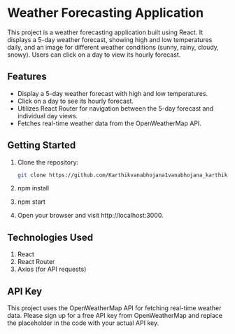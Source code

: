 # Weather Forecasting Application

This project is a weather forecasting application built using React. It displays a 5-day weather forecast, showing high and low temperatures daily, and an image for different weather conditions (sunny, rainy, cloudy, snowy). Users can click on a day to view its hourly forecast.

## Features

- Display a 5-day weather forecast with high and low temperatures.
- Click on a day to see its hourly forecast.
- Utilizes React Router for navigation between the 5-day forecast and individual day views.
- Fetches real-time weather data from the OpenWeatherMap API.

## Getting Started

1. Clone the repository:

   ```bash
   git clone https://github.com/Karthikvanabhojana1vanabhojana_karthik_002297746_INFO6150_Assignment10.git

2. npm install
3. npm start
4. Open your browser and visit http://localhost:3000.

## Technologies Used
1. React
2. React Router
3. Axios (for API requests)

## API Key
This project uses the OpenWeatherMap API for fetching real-time weather data. Please sign up for a free API key from OpenWeatherMap and replace the placeholder in the code with your actual API key.
